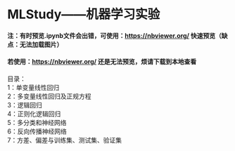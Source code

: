# MLStudy——机器学习实验
#### 注：有时预览.ipynb文件会出错，可使用：https://nbviewer.org/ 快速预览（缺点：无法加载图片）
#### 若使用：https://nbviewer.org/ 还是无法预览，烦请下载到本地查看
目录：<br/>
1：单变量线性回归<br/>
2：多变量线性回归及正规方程<br/>
3：逻辑回归<br/>
4：正则化逻辑回归<br/>
5：多分类和神经网络<br/>
6：反向传播神经网络<br/>
7：方差、偏差与训练集、测试集、验证集<br/>
